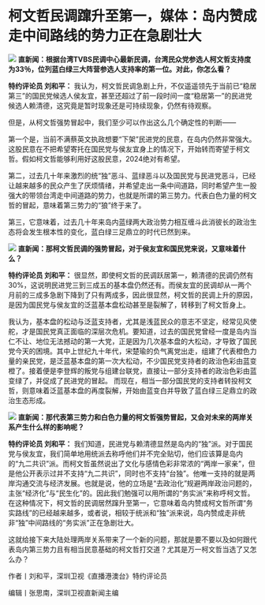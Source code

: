 

# 柯文哲民调蹿升至第一，媒体：岛内赞成走中间路线的势力正在急剧壮大

![](https://inews.gtimg.com/om_bt/OdO7DWh_PI9iQ179shImgbkp2bU7HHkDLbMkMAVOyH1_cAA/1000)
**直新闻：根据台湾TVBS民调中心最新民调，台湾民众党参选人柯文哲支持度为33％，位列蓝白绿三大阵营参选人支持率的第一位。对此，你怎么看？**

**特约评论员 刘和平：**
我认为，柯文哲民调急剧上升，不仅遥遥领先于当前已“稳居第三”的国民党候选人侯友宜，甚至还超过了前一段时间一度“稳居第一”的民进党候选人赖清德，这究竟是暂时现象还是可持续现象，仍然有待观察。

但是，从柯文哲强势冒起中，我们至少可以作出这么几个确定性的判断——

第一个是，当前不满蔡英文执政想要“下架”民进党的民意，在岛内仍然非常强大。这股民意在不把希望寄托在国民党与侯友宜身上的情况下，开始转而寄望于柯文哲。假如柯文哲能够利用好这股民意，2024绝对有希望。

第二，过去几十年来激烈的统“独”恶斗、蓝绿恶斗以及国民党与民进党恶斗，已经让越来越多的民众产生了厌烦情绪，并希望走出一条中间道路，同时希望产生一股强大的带领台湾走中间道路的势力，也就是所谓的第三势力。代表白色力量的柯文哲的冒起，意味着第三势力的“狼”终于来了。

第三，它意味着，过去几十年来岛内蓝绿两大政治势力相互缠斗此消彼长的政治生态将会发生根本性的变化，蓝白绿三足鼎立的时代已然到来。

![](https://inews.gtimg.com/om_bt/OWGRwus5GX5YgAiMxRtulHLK7EEADuPlaET9O9Mr1RZYsAA/1000)
**直新闻：那柯文哲民调的强势冒起，对于侯友宜和国民党来说，又意味着什么？**

**特约评论员 刘和平：**
很显然，即使柯文哲的民调跃居第一，赖清德的民调仍然有30%，这说明民进党三到三成五的基本盘仍然还有。而侯友宜的民调却从一两个月前的三成多急剧下降到了只有两成多，因此很显然，柯文哲的民调上升的原因，是因为国民党与侯友宜的泛蓝基本盘松动甚至是裂解了，转移到了柯文哲身上。

我认为，基本盘的松动与泛蓝支持者，尤其是浅蓝民众的意志不坚定，经常见风使舵，才是国民党真正面临的深层次危机。要知道，过去的国民党曾经一度是岛内当仁不让、地位无法撼动的第一大党，正是因为几次基本盘的大松动，才导致了国民党今天的困境。其中上世纪九十年代，宋楚瑜的负气离党出走，组建了代表橙色力量的亲民党，是泛蓝基本盘的第一次大松动，不少国民党支持者的政治色彩由蓝变橙了。接着便是李登辉的叛党与组建台联党，直接让一部分支持者的政治色彩由蓝变绿了，并促成了民进党的冒起。
而现在，相当一部分国民党的支持者转投柯文哲，则意味着泛蓝基本盘的再度裂解，开始由蓝变白并导致了蓝白绿三足鼎立的政治生态形成。

![](https://inews.gtimg.com/om_bt/Oj_LSH9e05sArz5YguXGXZ5eYiyiFmSypFEwBMKJEK3XcAA/1000)
**直新闻：那代表第三势力和白色力量的柯文哲强势冒起，又会对未来的两岸关系产生什么样的影响呢？**

**特约评论员 刘和平：**
我们知道，民进党与赖清德显然是岛内的“独”派。对于国民党与侯友宜，我们简单地用统派去称呼他们并不完全贴切，他们应该算是岛内的“九二共识”派。而柯文哲虽然说出了文化与感情色彩非常浓的“两岸一家亲”，但是他公开表示过并不支持“九二共识”，同时也不支持“台独”。他唯一支持的就是两岸沟通交流与经济发展。也就是说，他的立场是“去政治化”规避两岸政治问题的，主张“经济化”与“民生化”的。因此我们勉强可以用所谓的“务实派”来称呼柯文哲。在这种情况下，柯文哲的民调居然蹿升至第一，它意味着岛内赞成柯文哲所谓“务实路线”的已经越来越多，或者说，相较于统派和“独”派来说，岛内赞成走非统非“独”中间路线的“务实派”正在急剧壮大。

这就给接下来大陆处理两岸关系带来了一个新的问题，那就是要不要以及如何跟代表岛内第三势力且有相当民意基础的柯文哲打交道？尤其是万一柯文哲当选了又怎么办？

作者丨刘和平，深圳卫视《直播港澳台》特约评论员

编辑丨张思南，深圳卫视直新闻主编

